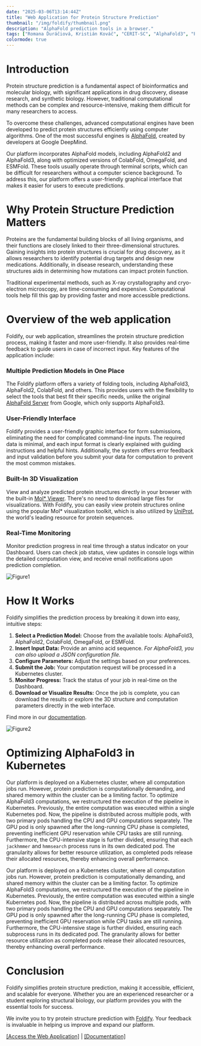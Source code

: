 ```yaml
---
date: "2025-03-06T13:14:44Z"
title: "Web Application for Protein Structure Prediction"
thumbnail: "/img/foldify/thumbnail.png"
description: "AlphaFold prediction tools in a browser."
tags: ["Romana Ďuráčiová, Kristián Kováč", "CERIT-SC", "AlphaFold3", "Protein Prediction", "Kubernetes", "Bioinformatics"]
colormode: true
---
```


# Introduction

Protein structure prediction is a fundamental aspect of bioinformatics and molecular biology, with significant applications in drug discovery, disease research, and synthetic biology. However, traditional computational methods can be complex and resource-intensive, making them difficult for many researchers to access.

To overcome these challenges, advanced computational engines have been developed to predict protein structures efficiently using computer algorithms. One of the most successful engines is [AlphaFold](https://deepmind.google/technologies/alphafold/), created by developers at Google DeepMind.

Our platform incorporates AlphaFold models, including AlphaFold2 and AlphaFold3, along with optimized versions of ColabFold, OmegaFold, and ESMFold. These tools usually operate through terminal scripts, which can be difficult for researchers without a computer science background. To address this, our platform offers a user-friendly graphical interface that makes it easier for users to execute predictions.

# Why Protein Structure Prediction Matters

Proteins are the fundamental building blocks of all living organisms, and their functions are closely linked to their three-dimensional structures. Gaining insights into protein structures is crucial for drug discovery, as it allows researchers to identify potential drug targets and design new medications. Additionally, in disease research, understanding these structures aids in determining how mutations can impact protein function.

Traditional experimental methods, such as X-ray crystallography and cryo-electron microscopy, are time-consuming and expensive. Computational tools help fill this gap by providing faster and more accessible predictions.

# Overview of the web application

Foldify, our web application, streamlines the protein structure prediction process, making it faster and more user-friendly. It also provides real-time feedback to guide users in case of incorrect input. Key features of the application include:

### Multiple Prediction Models in One Place

The Foldify platform offers a variety of folding tools, including AlphaFold3, AlphaFold2, ColabFold, and others. This provides users with the flexibility to select the tools that best fit their specific needs, unlike the original [AlphaFold Server](https://alphafoldserver.com/) from Google, which only supports AlphaFold3.

### User-Friendly Interface

Foldify provides a user-friendly graphic interface for form submissions, eliminating the need for complicated command-line inputs. The required data is minimal, and each input format is clearly explained with guiding instructions and helpful hints. Additionally, the system offers error feedback and input validation before you submit your data for computation to prevent the most common mistakes.

### Built-In 3D Visualization

View and analyze predicted protein structures directly in your browser with the built-in [Mol\* Viewer](https://molstar.org/). There's no need to download large files for visualizations. With Foldify, you can easily view protein structures online using the popular Mol\* visualization toolkit, which is also utilized by [UniProt](https://www.uniprot.org/), the world's leading resource for protein sequences.

### Real-Time Monitoring

Monitor prediction progress in real time through a status indicator on your Dashboard. Users can check job status, view updates in console logs within the detailed computation view, and receive email notifications upon prediction completion.

![Figure1](/img/foldify/dashboard-foldify.png)

# How It Works

Foldify simplifies the prediction process by breaking it down into easy, intuitive steps:

1. **Select a Prediction Model:** Choose from the available tools: AlphaFold3, AlphaFold2, ColabFold, OmegaFold, or ESMFold.
2. **Insert Input Data:** Provide an amino acid sequence. _For AlphaFold3, you can also upload a JSON configuration file._
3. **Configure Parameters:** Adjust the settings based on your preferences.
4. **Submit the Job:** Your computation request will be processed in a Kubernetes cluster.
5. **Monitor Progress:** Track the status of your job in real-time on the Dashboard.
6. **Download or Visualize Results:** Once the job is complete, you can download the results or explore the 3D structure and computation parameters directly in the web interface.

Find more in our [documentation](https://docs-ng.cerit.io/en/docs/web-apps/foldify).

![Figure2](/img/foldify/result-foldify.png)

# Optimizing AlphaFold3 in Kubernetes

Our platform is deployed on a Kubernetes cluster, where all computation jobs run. However, protein prediction is computationally demanding, and shared memory within the cluster can be a limiting factor. To optimize AlphaFold3 computations, we restructured the execution of the pipeline in Kubernetes. Previously, the entire computation was executed within a single Kubernetes pod. Now, the pipeline is distributed across multiple pods, with two primary pods handling the CPU and GPU computations separately. The GPU pod is only spawned after the long-running CPU phase is completed, preventing inefficient GPU reservation while CPU tasks are still running. Furthermore, the CPU-intensive stage is further divided, ensuring that each `jackhmmer` and `hmmsearch` process runs in its own dedicated pod. The granularity allows for better resource utilization, as completed pods release their allocated resources, thereby enhancing overall performance.
 

Our platform is deployed on a Kubernetes cluster, where all computation jobs run. However, protein prediction is computationally demanding, and shared memory within the cluster can be a limiting factor. To optimize AlphaFold3 computations, we restructured the execution of the pipeline in Kubernetes. Previously, the entire computation was executed within a single Kubernetes pod. Now, the pipeline is distributed across multiple pods, with two primary pods handling the CPU and GPU computations separately. The GPU pod is only spawned after the long-running CPU phase is completed, preventing inefficient GPU reservation while CPU tasks are still running. Furthermore, the CPU-intensive stage is further divided, ensuring each subprocess runs in its dedicated pod. The granularity allows for better resource utilization as completed pods release their allocated resources, thereby enhancing overall performance.

# Conclusion

Foldify simplifies protein structure prediction, making it accessible, efficient, and scalable for everyone. Whether you are an experienced researcher or a student exploring structural biology, our platform provides you with the essential tools for success.

We invite you to try protein structure prediction with [Foldify](https://foldify.cloud.e-infra.cz/). Your feedback is invaluable in helping us improve and expand our platform.

[[Access the Web Application]](https://foldify.cloud.e-infra.cz/) | [[Documentation]](https://docs-ng.cerit.io/en/docs/web-apps/foldify)
